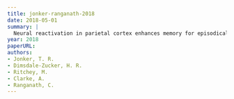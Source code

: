 ```yaml
---
title: jonker-ranganath-2018
date: 2018-05-01
summary: |
  Neural reactivation in parietal cortex enhances memory for episodically-linked information
year: 2018
paperURL:
authors:
- Jonker, T. R.
- Dimsdale-Zucker, H. R.
- Ritchey, M.
- Clarke, A.
- Ranganath, C.
---
```

